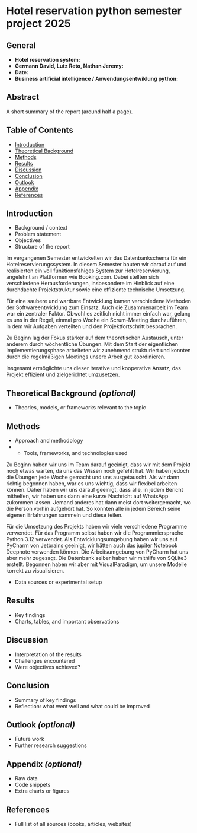 # Hotel reservation python semester project 2025

## General
- **Hotel reservation system:** 
- **Germann David, Lutz Reto, Nathan Jeremy:** 
- **Date:** 
- **Business artificial intelligence  / Anwendungsentwiklung python:** 

## Abstract
A short summary of the report (around half a page).

## Table of Contents
- [Introduction](#introduction)
- [Theoretical Background](#theoretical-background)
- [Methods](#methods)
- [Results](#results)
- [Discussion](#discussion)
- [Conclusion](#conclusion)
- [Outlook](#outlook)
- [Appendix](#appendix)
- [References](#references)

## Introduction
- Background / context
- Problem statement
- Objectives
- Structure of the report

Im vergangenen Semester entwickelten wir das Datenbankschema für ein Hotelreservierungssystem. 
In diesem Semester bauten wir darauf auf und realisierten ein voll funktionsfähiges System zur 
Hotelreservierung, angelehnt an Plattformen wie Booking.com. Dabei stellten sich verschiedene 
Herausforderungen, insbesondere im Hinblick auf eine durchdachte Projektstruktur sowie eine 
effiziente technische Umsetzung.

Für eine saubere und wartbare Entwicklung kamen verschiedene Methoden der Softwareentwicklung 
zum Einsatz. Auch die Zusammenarbeit im Team war ein zentraler Faktor. Obwohl es zeitlich nicht 
immer einfach war, gelang es uns in der Regel, einmal pro Woche ein Scrum-Meeting durchzuführen, 
in dem wir Aufgaben verteilten und den Projektfortschritt besprachen.

Zu Beginn lag der Fokus stärker auf dem theoretischen Austausch, unter anderem durch wöchentliche 
Übungen. Mit dem Start der eigentlichen Implementierungsphase arbeiteten wir zunehmend strukturiert 
und konnten durch die regelmäßigen Meetings unsere Arbeit gut koordinieren.

Insgesamt ermöglichte uns dieser iterative und kooperative Ansatz, das Projekt effizient und 
zielgerichtet umzusetzen.

## Theoretical Background *(optional)*
- Theories, models, or frameworks relevant to the topic

## Methods
- Approach and methodology
- - Tools, frameworks, and technologies used

Zu Beginn haben wir uns im Team darauf geeinigt, dass wir mit dem Projekt noch etwas warten, 
da uns das Wissen noch gefehlt hat. Wir haben jedoch die Übungen jede Woche gemacht und uns 
ausgetauscht. 
Als wir dann richtig begonnen haben, war es uns wichtig, dass wir flexibel arbeiten können.
Daher haben wir uns darauf geeinigt, dass alle, in jedem Bericht mithelfen, wir haben uns 
dann eine kurze Nachricht auf WhatsApp zukommen lassen. Jemand anderes hat dann meist dort 
weitergemacht, wo die Person vorhin aufgehört hat.
So konnten alle in jedem Bereich seine eigenen Erfahrungen sammeln und diese teilen.

Für die Umsetzung des Projekts haben wir viele verschiedene Programme verwendet. Für das Programm
selbst haben wir die Programmiersprache Python 3.12 verwendet. Als Entwicklungsumgebung haben wir 
uns auf PyCharm von Jetbrains geeinigt, wir hätten auch das jupiter Notebook Deepnote verwenden 
können. Die Arbeitsumgebung von PyCharm hat uns aber mehr zugesagt. Die Datenbank selber haben wir 
mithilfe von SQLite3 erstellt.
Begonnen haben wir aber mit VisualParadigm, um unsere Modelle korrekt zu visualisieren.

- Data sources or experimental setup






## Results
- Key findings
- Charts, tables, and important observations

## Discussion
- Interpretation of the results
- Challenges encountered
- Were objectives achieved?

## Conclusion
- Summary of key findings
- Reflection: what went well and what could be improved

## Outlook *(optional)*
- Future work
- Further research suggestions

## Appendix *(optional)*
- Raw data
- Code snippets
- Extra charts or figures

## References
- Full list of all sources (books, articles, websites)
